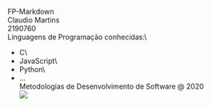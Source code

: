 FP-Markdown\
Claudio Martins\
2190760\
Linguagens de Programação conhecidas:\
- C\
- JavaScript\
- Python\
- ...\
Metodologias de Desenvolvimento de Software @ 2020\
![](https://upload.wikimedia.org/wikipedia/commons/9/9a/Log%C3%B3tipo_Polit%C3%A9cnico_Leiria_01.png)